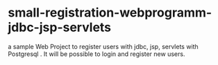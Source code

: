 # small-registration-webprogramm-jdbc-jsp-servlets

a sample Web Project to register users with jdbc, jsp, servlets with Postgresql . 
It will be possible to login and register new users.